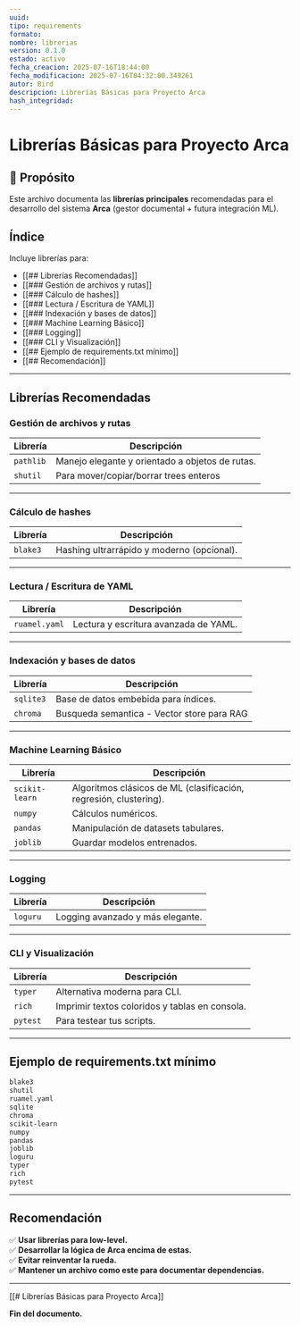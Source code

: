 ```yaml
---
uuid: 
tipo: requirements
formato: 
nombre: librerias
version: 0.1.0
estado: activo
fecha_creacion: 2025-07-16T18:44:00
fecha_modificacion: 2025-07-16T04:32:00.349261
autor: Bird
descripcion: Librerías Básicas para Proyecto Arca
hash_integridad:
---
```

#  Librerías Básicas para Proyecto Arca

## 🚀 Propósito

Este archivo documenta las **librerías principales** recomendadas para el desarrollo del sistema **Arca** (gestor documental + futura integración ML).

## Índice

Incluye librerías para:
- [[##  Librerías Recomendadas]]
- [[###  Gestión de archivos y rutas]]
- [[###  Cálculo de hashes]]
- [[### Lectura / Escritura de YAML]]
- [[### Indexación y bases de datos]]
- [[###  Machine Learning Básico]]
- [[### Logging]]
- [[###  CLI y Visualización]]
- [[##  Ejemplo de requirements.txt mínimo]]
- [[##  Recomendación]]
---

##  Librerías Recomendadas

###  **Gestión de archivos y rutas**

| Librería     | Descripción                                          |
|--------------|------------------------------------------------------|
| `pathlib`    | Manejo elegante y orientado a objetos de rutas.      |
| `shutil`     | Para mover/copiar/borrar trees enteros               |

---

###  **Cálculo de hashes**

| Librería     | Descripción                                          |
|--------------|------------------------------------------------------|
| `blake3`     | Hashing ultrarrápido y moderno (opcional).           |

---

###  **Lectura / Escritura de YAML**

| Librería         | Descripción                                      |
|------------------|--------------------------------------------------|
| `ruamel.yaml`    | Lectura y escritura avanzada de YAML.            |

---

### **Indexación y bases de datos**

| Librería         | Descripción                                      |
|------------------|--------------------------------------------------|
| `sqlite3`        | Base de datos embebida para índices.             |
| `chroma`         | Busqueda semantica - Vector store para RAG       |

---

###  **Machine Learning Básico**

| Librería         | Descripción                                      |
|------------------|--------------------------------------------------|
| `scikit-learn`   | Algoritmos clásicos de ML (clasificación, regresión, clustering). |
| `numpy`          | Cálculos numéricos.                              |
| `pandas`         | Manipulación de datasets tabulares.              |
| `joblib`         | Guardar modelos entrenados.                      |

---

###  **Logging**

| Librería         | Descripción                                      |
|------------------|--------------------------------------------------|
| `loguru`         | Logging avanzado y más elegante.                 |

---

###  **CLI y Visualización**

| Librería         | Descripción                                      |
|------------------|--------------------------------------------------|
| `typer`          | Alternativa moderna para CLI.                    |
| `rich`           | Imprimir textos coloridos y tablas en consola.    |
| `pytest`         | Para testear tus scripts.


---

##  Ejemplo de requirements.txt mínimo

```txt
blake3
shutil
ruamel.yaml
sqlite
chroma
scikit-learn
numpy
pandas
joblib
loguru
typer
rich
pytest
```

---

##  Recomendación

✅ **Usar librerías para low-level.**  
✅ **Desarrollar la lógica de Arca encima de estas.**  
✅ **Evitar reinventar la rueda.**  
✅ **Mantener un archivo como este para documentar dependencias.**

---

[[#  Librerías Básicas para Proyecto Arca]]

**Fin del documento.**